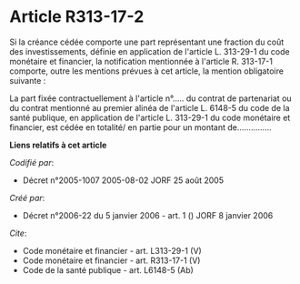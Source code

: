 # Article R313-17-2

Si la créance cédée comporte une part représentant une fraction du coût des investissements, définie en application de
l'article L. 313-29-1 du code monétaire et financier, la notification mentionnée à l'article R. 313-17-1 comporte, outre les
mentions prévues à cet article, la mention obligatoire suivante : 

La part fixée contractuellement à l'article n°..... du contrat de partenariat ou du contrat mentionné au premier alinéa de
l'article L. 6148-5 du code de la santé publique, en application de l'article L. 313-29-1 du code monétaire et financier, est
cédée en totalité/ en partie pour un montant de...............

**Liens relatifs à cet article**

_Codifié par_:

  - Décret n°2005-1007 2005-08-02 JORF 25 août 2005

_Créé par_:

  - Décret n°2006-22 du 5 janvier 2006 - art. 1 () JORF 8 janvier 2006

_Cite_:

  - Code monétaire et financier - art. L313-29-1 (V)
  - Code monétaire et financier - art. R313-17-1 (V)
  - Code de la santé publique - art. L6148-5 (Ab)
